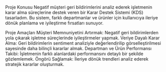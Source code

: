 Proje Konusu
Negatif müşteri geri bildirimlerini analiz ederek işletmenin karar alma süreçlerine destek veren bir Karar Destek Sistemi (KDS) tasarladım. Bu sistem, farklı departmanlar ve ürünler için kullanıcıya ileriye dönük planlama ve iyileştirme fırsatları sunuyor.

Proje Amaçları
Müşteri Memnuniyetini Artırmak: Negatif geri bildirimlerden yola çıkarak işletme süreçlerinde iyileştirmeler yapmak.
Veriye Dayalı Karar Alma: Geri bildirimlerin sentiment analiziyle değerlendirilip görselleştirilmesi sayesinde daha bilinçli kararlar almak.
Departman ve Ürün Performansı Takibi: İşletmenin farklı alanlardaki performansını detaylı bir şekilde gözlemlemek.
Öngörü Sağlamak: İleriye dönük trendleri analiz ederek stratejik kararlar oluşturmak.
